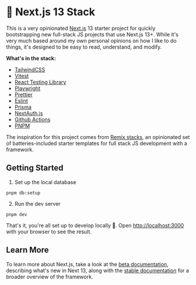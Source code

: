 # 🚀 Next.js 13 Stack

This is a very opinionated [Next.js](https://nextjs.org/) 13 starter project for quickly bootstrapping new full-stack JS projects that use Next.js 13+. While it's very much based around my own personal opinions on how I like to do things, it's designed to be easy to read, understand, and modify.

**What's in the stack:**

-   [TailwindCSS](https://tailwindcss.com/)
-   [Vitest](https://vitest.dev/)
-   [React Testing Library](https://testing-library.com/docs/react-testing-library/intro/)
-   [Playwright](https://playwright.dev/)
-   [Prettier](https://prettier.io/)
-   [Eslint](https://typescript-eslint.io/)
-   [Prisma](https://www.prisma.io/)
-   [NextAuth.js](https://next-auth.js.org/)
-   [Github Actions](https://github.com/features/actions)
-   [PNPM](https://pnpm.io)

The inspiration for this project comes from [Remix stacks](https://remix.run/docs/en/v1/pages/stacks), an opinionated set of batteries-included starter templates for full stack JS development with a framework.

## Getting Started

1.  Set up the local database

```shell
pnpm db:setup
```

2.  Run the dev server

```shell
pnpm dev
```

That's it, you're all set up to develop locally 🎉. Open [http://localhost:3000](http://localhost:3000) with your browser to see the result.

## Learn More

To learn more about Next.js, take a look at the [beta documentation](https://beta.nextjs.org/docs), describing what's new in Next 13, along with the [stable documentation](https://nextjs.org/docs) for a broader overview of the framework.
